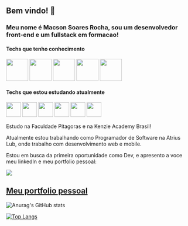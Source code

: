 ## Bem vindo! 👋


### Meu nome é Macson Soares Rocha, sou um desenvolvedor front-end e um fullstack em formacao!

#### Techs que tenho conhecimento
<img src="https://cdn.jsdelivr.net/gh/devicons/devicon/icons/javascript/javascript-original.svg" width="60" height="60"/> <img src="https://cdn.jsdelivr.net/gh/devicons/devicon/icons/react/react-original-wordmark.svg" width="60" height="60"/>  <img src="https://cdn.jsdelivr.net/gh/devicons/devicon/icons/css3/css3-plain-wordmark.svg" width="60" height="60"/> <img src="https://cdn.jsdelivr.net/gh/devicons/devicon/icons/html5/html5-plain-wordmark.svg" width="60" height="60"/> <img src="https://cdn.worldvectorlogo.com/logos/styled-components-1.svg" width="60" height="60"/>
          
#### Techs que estou estudando atualmente 
<img src="https://cdn.jsdelivr.net/gh/devicons/devicon/icons/nodejs/nodejs-original-wordmark.svg" width="40" height="40"/> <img src="https://cdn.jsdelivr.net/gh/devicons/devicon/icons/python/python-original-wordmark.svg" width="40" height="40"/>  <img src="https://cdn.jsdelivr.net/gh/devicons/devicon/icons/docker/docker-plain-wordmark.svg" width="40" height="40"/> <img src="https://cdn.jsdelivr.net/gh/devicons/devicon/icons/postgresql/postgresql-original-wordmark.svg" width="40" height="40"/> <img src="https://cdn.jsdelivr.net/gh/devicons/devicon/icons/mongodb/mongodb-plain-wordmark.svg" width="40" height="40"/> <img src="https://cdn.jsdelivr.net/gh/devicons/devicon/icons/typescript/typescript-original.svg" width="40" height="40"/>



Estudo na Faculdade Pitagoras e na Kenzie Academy Brasil!

Atualmente estou trabalhando como Programador de Software na Atrius Lub, onde trabalho com desenvolvimento web e mobile.

Estou em busca da primeira oportunidade como Dev, e apresento a voce meu linkedIn e meu portfolio pessoal:


<a href="https://www.linkedin.com/in/macson-soares-dev" target="_blank"><img src="https://img.shields.io/badge/-LinkedIn-%230077B5?style=for-the-badge&logo=linkedin&logoColor=white" target="_blank"></a> 

## [Meu portfolio pessoal](https://meu-portfolio-swart.vercel.app/)



<!--
**maxdevsr/maxdevsr** is a ✨ _special_ ✨ repository because its `README.md` (this file) appears on your GitHub profile.

Here are some ideas to get you started:

- 🔭 I’m currently working on ...
- 🌱 I’m currently learning ...
- 👯 I’m looking to collaborate on ...
- 🤔 I’m looking for help with ...
- 💬 Ask me about ...
- 📫 How to reach me: ...
- 😄 Pronouns: ...
- ⚡ Fun fact: ...
-->

![Anurag's GitHub stats](https://github-readme-stats.vercel.app/api?username=maxdevsr&count_private=true)

[![Top Langs](https://github-readme-stats.vercel.app/api/top-langs/?username=maxdevsr&layout=compact)](https://github.com/anuraghazra/github-readme-stats)

